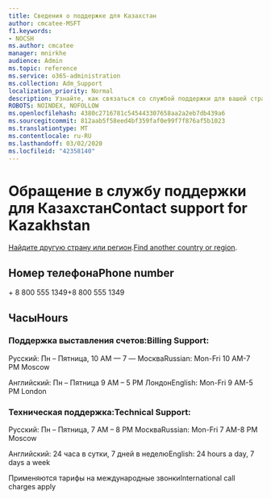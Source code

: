 ```yaml
---
title: Сведения о поддержке для Казахстан
author: cmcatee-MSFT
f1.keywords:
- NOCSH
ms.author: cmcatee
manager: mnirkhe
audience: Admin
ms.topic: reference
ms.service: o365-administration
ms.collection: Adm_Support
localization_priority: Normal
description: Узнайте, как связаться со службой поддержки для вашей страны или региона.
ROBOTS: NOINDEX, NOFOLLOW
ms.openlocfilehash: 4380c2716781c545443307658aa2a2eb7db439a6
ms.sourcegitcommit: 812aab5f58eed4bf359faf0e99f7f876af5b1023
ms.translationtype: MT
ms.contentlocale: ru-RU
ms.lasthandoff: 03/02/2020
ms.locfileid: "42358140"
---
```

# <a name="contact-support-for-kazakhstan"></a><span data-ttu-id="0cb3f-103">Обращение в службу поддержки для Казахстан</span><span class="sxs-lookup"><span data-stu-id="0cb3f-103">Contact support for Kazakhstan</span></span>

<span data-ttu-id="0cb3f-104">[Найдите другую страну или регион](../contact-support-for-business-products.md).</span><span class="sxs-lookup"><span data-stu-id="0cb3f-104">[Find another country or region](../contact-support-for-business-products.md).</span></span>

## <a name="phone-number"></a><span data-ttu-id="0cb3f-105">Номер телефона</span><span class="sxs-lookup"><span data-stu-id="0cb3f-105">Phone number</span></span>
<span data-ttu-id="0cb3f-106">+ 8 800 555 1349</span><span class="sxs-lookup"><span data-stu-id="0cb3f-106">+8 800 555 1349</span></span>

## <a name="hours"></a><span data-ttu-id="0cb3f-107">Часы</span><span class="sxs-lookup"><span data-stu-id="0cb3f-107">Hours</span></span>
### <a name="billing-support"></a><span data-ttu-id="0cb3f-108">Поддержка выставления счетов:</span><span class="sxs-lookup"><span data-stu-id="0cb3f-108">Billing Support:</span></span>

<span data-ttu-id="0cb3f-109">Русский: Пн – Пятница, 10 AM — 7 — Москва</span><span class="sxs-lookup"><span data-stu-id="0cb3f-109">Russian: Mon-Fri 10 AM-7 PM Moscow</span></span>

<span data-ttu-id="0cb3f-110">Английский: Пн – Пятница 9 AM – 5 PM Лондон</span><span class="sxs-lookup"><span data-stu-id="0cb3f-110">English: Mon-Fri 9 AM-5 PM London</span></span>

### <a name="technical-support"></a><span data-ttu-id="0cb3f-111">Техническая поддержка:</span><span class="sxs-lookup"><span data-stu-id="0cb3f-111">Technical Support:</span></span>

<span data-ttu-id="0cb3f-112">Русский: Пн – Пятница, 7 AM – 8 PM Москва</span><span class="sxs-lookup"><span data-stu-id="0cb3f-112">Russian: Mon-Fri 7 AM-8 PM Moscow</span></span>

<span data-ttu-id="0cb3f-113">Английский: 24 часа в сутки, 7 дней в неделю</span><span class="sxs-lookup"><span data-stu-id="0cb3f-113">English: 24 hours a day, 7 days a week</span></span>

<span data-ttu-id="0cb3f-114">Применяются тарифы на международные звонки</span><span class="sxs-lookup"><span data-stu-id="0cb3f-114">International call charges apply</span></span>
